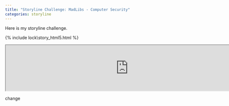 ```yaml
---
title: "Storyline Challenge: MadLibs - Computer Security"
categories: storyline
---
```


Here is my storyline challenge.

{% include lock\story_html5.html %}

<div>
<iframe markdown="0" src="http://peterkirby.ca/learn/lock/story_html5.html" width="800">&nbsp;</iframe>
</div>

change